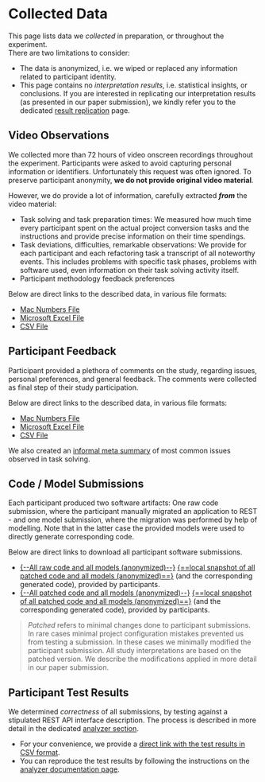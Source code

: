 # Collected Data

This page lists data we *collected* in preparation, or throughout the experiment.  
There are two limitations to consider:

 * The data is anonymized, i.e. we wiped or replaced any information related to participant identity.
 * This page contains no *interpretation results*, i.e. statistical insights, or conclusions. If you are interested in replicating our interpretation results (as presented in our paper submission), we kindly refer you to the dedicated [result replication](replication.md) page.

## Video Observations

We collected more than 72 hours of video onscreen recordings throughout the experiment. Participants were asked to avoid capturing personal information or identifiers. Unfortunately this request was often ignored. To preserve participant anonymity, **we do not provide original video material**.

However, we do provide a lot of information, carefully extracted ***from*** the video material:

 * Task solving and task preparation times: We measured how much time every participant spent on the actual project conversion tasks and the instructions and provide precise information on their time spendings.
 * Task deviations, difficulties, remarkable observations: We provide for each participant and each refactoring task a transcript of all noteworthy events. This includes problems with specific task phases, problems with software used, even information on their task solving activity itself.
 * Participant methodology feedback preferences

Below are direct links to the described data, in various file formats:

 * [Mac Numbers File](extrafiles/observations/video-observations.numbers)
 * [Microsoft Excel File](extrafiles/observations/video-observations.xlsx)
 * [CSV File](extrafiles/observations/video-observations.csv)


## Participant Feedback

Participant provided a plethora of comments on the study, regarding issues, personal preferences, and general feedback. The comments were collected as final step of their study participation.

Below are direct links to the described data, in various file formats:

 * [Mac Numbers File](extrafiles/feedback/participant-feedback.numbers)
 * [Microsoft Excel File](extrafiles/feedback/participant-feedback.xlsx)
 * [CSV File](extrafiles/feedback/participant-feedback.csv)  

We also created an [informal meta summary](extrafiles/feedback/participant-feedback-summary.csv) of most common issues observed in task solving.


## Code / Model Submissions

Each participant produced two software artifacts: One raw code submission, where the participant manually migrated an application to REST - and one model submission, where the migration was performed by help of modelling. Note that in the latter case the provided models were used to directly generate corresponding code.

Below are direct links to download all participant software submissions.

 * [{--All raw code and all models (anonymized)--}](https://github.com/m5c/RestifyAnalyzer/blob/master/02-uploads-anonymized-sources-models.zip) [{==local snapshot of all patched code and all models (anonymized)==}](../../RestifyAnalyzer/02-uploads-anonymized-sources-models.zip) (and the corresponding generated code), provided by participants.
 * [{--All patched code and all models (anonymized)--}](https://github.com/m5c/RestifyAnalyzer/blob/master/03-uploads-sanitized-sources-models.zip) [{==local snapshot of all patched code and all models (anonymized)==}](../../RestifyAnalyzer/03-uploads-sanitized-sources-models.zip) (and the corresponding generated code), provided by participants.

 > *Patched* refers to minimal changes done to participant submissions. In rare cases minimal project configuration mistakes prevented us from testing a submission. In these cases we minimally modified the participant submission. All study interpretations are based on the patched version. We describe the modifications applied in more detail in our paper submission.
 
## Participant Test Results

We determined *correctness* of all submissions, by testing against a stipulated REST API interface description. The process is described in more detail in the dedicated [analyzer section](analyzer.md).

 * For your convenience, we provide a [direct link with the test results in CSV format](extrafiles/observations/tests.csv). 
 * You can reproduce the test results by following the instructions on the [analyzer documentation page](analyzer.md).